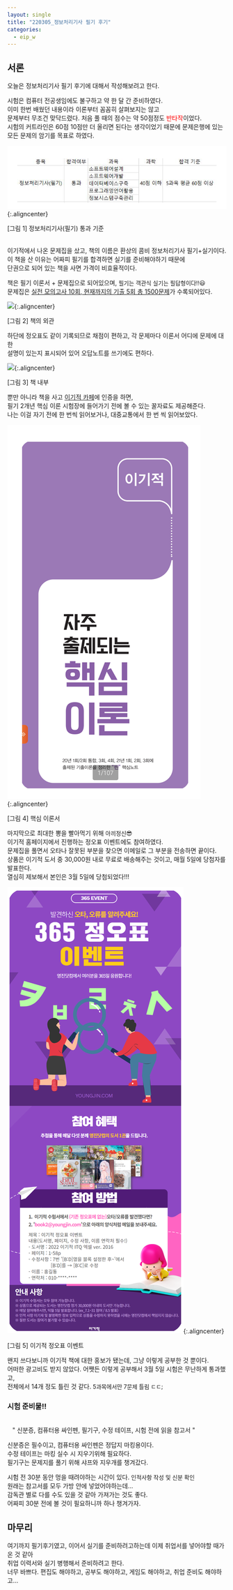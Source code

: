 ```yaml
---
layout: single
title: "220305_정보처리기사 필기 후기"
categories:
  - eip_w
---
```


<style>
img.aligncenter{display:block;margin:0 auto}
</style>


## 서론
오늘은 정보처리기사 필기 후기에 대해서 작성해보려고 한다.<br>

시험은 컴퓨터 전공생임에도 불구하고 약 한 달 간 준비하였다.<br>
이미 한번 배웠던 내용이라 이론부터 꼼꼼히 살펴보지는 않고<br>
문제부터 무조건 맞닥드렸다. 처음 풀 때의 점수는 약 50점정도 <span style="color:red">반타작</span>이었다.<br>
시험의 커트라인은 60점 10점만 더 올리면 된다는 생각이었기 때문에 문제은행에 있는 모든 문제의 암기를 목표로 하였다.<br>


![](/assets/images/posting/eip_w_220305/picture1.png){:.aligncenter}
<figcaption> [그림 1] 정보처리기사(필기) 통과 기준</figcaption> 
<br>

이기적에서 나온 문제집을 샀고, 책의 이름은 환상의 콤비 정보처리기사 필기+실기이다.<br>
이 책을 산 이유는 어짜피 필기를 합격하면 실기를 준비해야하기 때문에<br>
단권으로 되어 있는 책을 사면 가격이 비효율적이다.<br>

책은 필기 이론서 + 문제집으로 되어있으며, <font size=2>필기는 객관식 실기는 필답형이다!!😃</font><br>
문제집은 <u>실전 모의고사 10회, 현재까지의 기출 5회 총 1500문제</u>가 수록되어있다.<br>

![](/assets/images/posting/eip_w_220305/picture2.png){:.aligncenter}
<figcaption> [그림 2] 책의 외관 </figcaption> 

하단에 정오표도 같이 기록되므로 채점이 편하고, 각 문제마다 이론서 어디에 문제에 대한<br>
설명이 있는지 표시되어 있어 오답노트를 쓰기에도 편하다.<br>

![](/assets/images/posting/eip_w_220305/picture3.png){:.aligncenter}
<figcaption> [그림 3] 책 내부 </figcaption>

뿐만 아니라 책을 사고 [이기적 카페](https://cafe.naver.com/yjbooks)에 인증을 하면,<br>
필기 2개년 핵심 이론 시험장에 들어가기 전에 볼 수 있는 꿀자료도 제공해준다.<br>
나는 이걸 자기 전에 한 번씩 읽어보거나, 대중교통에서 한 번 씩 읽어보았다.<br>

![](/assets/images/posting/eip_w_220305/picture4.png){:.aligncenter}
<figcaption> [그림 4] 핵심 이론서 </figcaption>


마지막으로 최대한 뽕을 빨아먹기 위해 <font size=2>아끼정신😎</font><br>
이기적 홈페이지에서 진행하는 정오표 이벤트에도 참여하였다.<br>
문제집을 풀면서 오타나 잘못된 부분을 찾으면 이메일로 그 부분을 전송하면 끝이다.<br>
상품은 이기적 도서 중 30,000원 내로 무료로 배송해주는 것이고, 매월 5일에 당첨자를 발표한다.<br>
열심히 제보해서 본인은 3월 5일에 당첨되었다!!!<br>

![](/assets/images/posting/eip_w_220305/picture5.png){:.aligncenter}
<figcaption> [그림 5] 이기적 정오표 이벤트 </figcaption>

왠지 쓰다보니까 이기적 책에 대한 홍보가 됐는데, 그냥 이렇게 공부한 것 뿐이다.<br>
어떠한 광고비도 받지 않았다. 어쨋든 이렇게 공부해서 3월 5일 시험은 무난하게 통과했고,<br>
전체에서 14개 정도 틀린 것 같다.<font size=2> 5과목에서만 7문제 틀림 ㄷㄷ;</font><br>

<h3>시험 준비물!!</h3>
<br>
&nbsp;&nbsp; <daon> " 신분증, 컴퓨터용 싸인펜, 필기구, 수정 테이프, 시험 전에 읽을 참고서 " </daon>
<br>

신분증은 필수이고, 컴퓨터용 싸인펜은 정답지 마킹용이다.<br>
수정 테이프는 마킹 실수 시 지우기위해 필요하다.<br>
필기구는 문제지를 풀기 위해 샤프와 지우개를 챙겨갔다.<br>

시험 전 30분 동안 멍을 때려야하는 시간이 있다. <font size=2>인적사항 작성 및 신분 확인</font><br>
원래는 참고서를 모두 가방 안에 넣었어야하는데... <br>감독관 별로 다를 수도 있을 것 같아 가져가는 것도 좋다.<br>
어짜피 30분 전에 볼 것이 필요하니까 하나 챙겨가자. 

## 마무리

여기까지 필기후기였고, 이어서 실기를 준비하려고하는데 이제 취업서를 넣어야할 때가 온 것 같아<br>
취업 이력서와 실기 병행해서 준비하려고 한다.<br>
너무 바쁘다. 편집도 해야하고, 공부도 해야하고, 게임도 해야하고, 취업 준비도 해야하고...<br>


